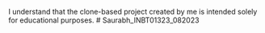I understand that the clone-based project created by me is intended solely for educational purposes. # Saurabh_INBT01323_082023
